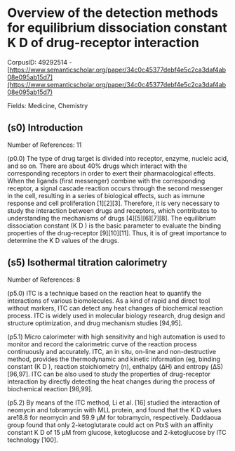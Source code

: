 # Overview of the detection methods for equilibrium dissociation constant K D of drug-receptor interaction

CorpusID: 49292514 - [https://www.semanticscholar.org/paper/34c0c45377debf4e5c2ca3daf4ab08e095ab15d7](https://www.semanticscholar.org/paper/34c0c45377debf4e5c2ca3daf4ab08e095ab15d7)

Fields: Medicine, Chemistry

## (s0) Introduction
Number of References: 11

(p0.0) The type of drug target is divided into receptor, enzyme, nucleic acid, and so on. There are about 40% drugs which interact with the corresponding receptors in order to exert their pharmacological effects. When the ligands (first messenger) combine with the corresponding receptor, a signal cascade reaction occurs through the second messenger in the cell, resulting in a series of biological effects, such as immune response and cell proliferation [1][2][3]. Therefore, it is very necessary to study the interaction between drugs and receptors, which contributes to understanding the mechanisms of drugs [4][5][6][7][8]. The equilibrium dissociation constant (K D ) is the basic parameter to evaluate the binding properties of the drug-receptor [9][10][11]. Thus, it is of great importance to determine the K D values of the drugs.
## (s5) Isothermal titration calorimetry
Number of References: 8

(p5.0) ITC is a technique based on the reaction heat to quantify the interactions of various biomolecules. As a kind of rapid and direct tool without markers, ITC can detect any heat changes of biochemical reaction process. ITC is widely used in molecular biology research, drug design and structure optimization, and drug mechanism studies [94,95].

(p5.1) Micro calorimeter with high sensitivity and high automation is used to monitor and record the calorimetric curve of the reaction process continuously and accurately. ITC, an in situ, on-line and non-destructive method, provides the thermodynamic and kinetic information (eg, binding constant (K D ), reaction stoichiometry (n), enthalpy (ΔH) and entropy (ΔS) [96,97]. ITC can be also used to study the properties of drug-receptor interaction by directly detecting the heat changes during the process of biochemical reaction [98,99].

(p5.2) By means of the ITC method, Li et al. [16] studied the interaction of neomycin and tobramycin with MLL protein, and found that the K D values are18.8 for neomycin and 59.9 μM for tobramycin, respectively. Daddaoua group found that only 2-ketoglutarate could act on PtxS with an affinity constant K D of 15 μM from glucose, ketoglucose and 2-ketoglucose by ITC technology [100].
